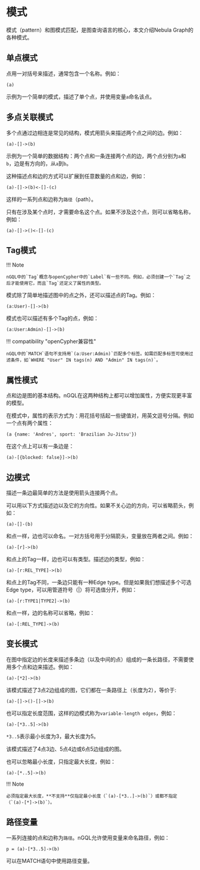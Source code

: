 # 模式

模式（pattern）和图模式匹配，是图查询语言的核心，本文介绍Nebula Graph的各种模式。

## 单点模式

点用一对括号来描述，通常包含一个名称。例如：

```ngql
(a)
```

示例为一个简单的模式，描述了单个点，并使用变量`a`命名该点。

## 多点关联模式

多个点通过边相连是常见的结构，模式用箭头来描述两个点之间的边。例如：

```ngql
(a)-[]->(b)
```

示例为一个简单的数据结构：两个点和一条连接两个点的边，两个点分别为`a`和`b`，边是有方向的，从`a`到`b`。

这种描述点和边的方式可以扩展到任意数量的点和边，例如：

```ngql
(a)-[]->(b)<-[]-(c)
```

这样的一系列点和边称为`路径`（path）。

只有在涉及某个点时，才需要命名这个点。如果不涉及这个点，则可以省略名称，例如：

```ngql
(a)-[]->()<-[]-(c)
```

## Tag模式

!!! Note

    nGQL中的`Tag`概念与openCypher中的`Label`有一些不同。例如，必须创建一个`Tag`之后才能使用它，而且`Tag`还定义了属性的类型。

模式除了简单地描述图中的点之外，还可以描述点的Tag。例如：

```ngql
(a:User)-[]->(b)
```

模式也可以描述有多个Tag的点，例如：

```ngql
(a:User:Admin)-[]->(b)
```

!!! compatibility "openCypher兼容性"

    nGQL中的`MATCH`语句不支持用`(a:User:Admin)`匹配多个标签。如需匹配多标签可使用过滤条件，如`WHERE "User" IN tags(n) AND "Admin" IN tags(n)`。

## 属性模式

点和边是图的基本结构。nGQL在这两种结构上都可以增加属性，方便实现更丰富的模型。

在模式中，属性的表示方式为：用花括号括起一些键值对，用英文逗号分隔。例如一个点有两个属性：

```ngql
(a {name: 'Andres', sport: 'Brazilian Ju-Jitsu'})
```

在这个点上可以有一条边是：

```ngql
(a)-[{blocked: false}]->(b)
```

## 边模式

描述一条边最简单的方法是使用箭头连接两个点。

可以用以下方式描述边以及它的方向性。如果不关心边的方向，可以省略箭头，例如：

```ngql
(a)-[]-(b)
```

和点一样，边也可以命名。一对方括号用于分隔箭头，变量放在两者之间。例如：

```ngql
(a)-[r]->(b)
```

和点上的Tag一样，边也可以有类型。描述边的类型，例如：

```ngql
(a)-[r:REL_TYPE]->(b)
```

和点上的Tag不同，一条边只能有一种Edge type。但是如果我们想描述多个可选Edge type，可以用管道符号（|）将可选值分开，例如：

```ngql
(a)-[r:TYPE1|TYPE2]->(b)
```

和点一样，边的名称可以省略，例如：

```ngql
(a)-[:REL_TYPE]->(b)
```

## 变长模式

在图中指定边的长度来描述多条边（以及中间的点）组成的一条长路径，不需要使用多个点和边来描述。例如：

```ngql
(a)-[*2]->(b)
```

该模式描述了3点2边组成的图，它们都在一条路径上（长度为2），等价于:

```ngql
(a)-[]->()-[]->(b)
```

也可以指定长度范围，这样的边模式称为`variable-length edges`，例如：

```ngql
(a)-[*3..5]->(b)
```

`*3..5`表示最小长度为3，最大长度为5。

该模式描述了4点3边、5点4边或6点5边组成的图。

也可以忽略最小长度，只指定最大长度，例如：

```ngql
(a)-[*..5]->(b)
```

!!! Note

    必须指定最大长度，**不支持**仅指定最小长度（`(a)-[*3..]->(b)`）或都不指定（`(a)-[*]->(b)`）。

## 路径变量

一系列连接的点和边称为`路径`。nGQL允许使用变量来命名路径，例如：

```ngql
p = (a)-[*3..5]->(b)
```

可以在MATCH语句中使用路径变量。

